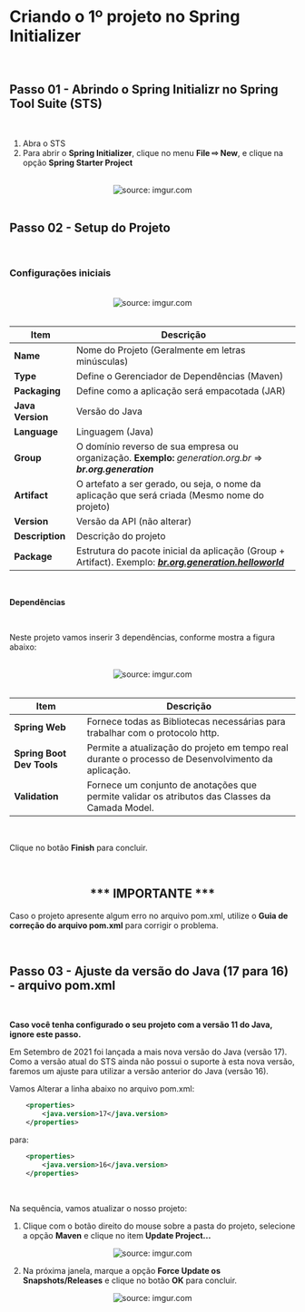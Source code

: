 <h1>Criando o 1º projeto no Spring Initializer</h1>

<br />

<h2>Passo 01 - Abrindo o Spring Initializr no Spring Tool Suite (STS)</h2>

<br />

1) Abra o STS
2) Para abrir o **Spring Initializer**, clique no menu **File ⇨ New**, e clique na opção **Spring Starter Project**

<br />

<div align="center"><img src="https://i.imgur.com/1eNgXjO.png" title="source: imgur.com" /></div>

<br /> 

<h2>Passo 02 - Setup do Projeto</h2>

<br />

<h3>Configurações iniciais</h3>

<br />

<div align="center"><img src="https://i.imgur.com/v4CPbuf.png" title="source: imgur.com" /></div>

<br />

| Item             | Descrição                                                    |
| ---------------- | ------------------------------------------------------------ |
| **Name**         | Nome do Projeto (Geralmente em letras minúsculas)            |
| **Type**         | Define o Gerenciador de Dependências (Maven)                 |
| **Packaging**    | Define como a aplicação será empacotada (JAR)                |
| **Java Version** | Versão do Java                                               |
| **Language**     | Linguagem (Java)                                             |
| **Group**        | O domínio reverso de sua empresa ou organização. **Exemplo:** *generation.org.br* => ***br.org.generation*** |
| **Artifact**     | O artefato a ser gerado, ou seja, o nome da aplicação que será criada (Mesmo nome do projeto) |
| **Version**      | Versão da API (não alterar)                                  |
| **Description**  | Descrição do projeto                                         |
| **Package**      | Estrutura do pacote inicial da aplicação (Group + Artifact). Exemplo: ***<u>br.org.generation.helloworld</u>*** |

<br />

**Dependências**

<br />

Neste projeto vamos inserir 3 dependências, conforme mostra a figura abaixo:

<br />

<div align="center"><img src="https://i.imgur.com/jeY8cYu.png" title="source: imgur.com" /></div>

<br />

| Item                      | Descrição                                                    |
| ------------------------- | ------------------------------------------------------------ |
| **Spring Web**            | Fornece todas as Bibliotecas necessárias para trabalhar com o protocolo http. |
| **Spring Boot Dev Tools** | Permite a atualização do projeto em tempo real durante o processo de Desenvolvimento da aplicação. |
| **Validation**            | Fornece um conjunto de anotações que permite validar os atributos das Classes da Camada Model. |


<br />

Clique no botão **Finish** para concluir.

<br />

<div align="center"> <h2>*** IMPORTANTE ***</h2></div>

Caso o projeto apresente algum erro no arquivo pom.xml, utilize o <b>Guia de correção do arquivo pom.xml</b> para corrigir o problema.

<br />

<h2>Passo 03 - Ajuste da versão do Java (17 para 16) - arquivo pom.xml</h2>

<br />

**Caso você tenha configurado o seu projeto com a versão 11 do Java, ignore este passo.**

Em Setembro de 2021 foi lançada a mais nova versão do Java (versão 17). Como a versão atual do STS ainda não possui o suporte à esta nova versão, faremos um ajuste para utilizar a versão anterior do Java (versão 16).

Vamos Alterar a linha abaixo no arquivo pom.xml:

```xml
	<properties>
		<java.version>17</java.version>
	</properties>
```

para:

```xml
	<properties>
		<java.version>16</java.version>
	</properties>
```

<br />

Na sequência, vamos atualizar o nosso projeto:

1) Clique com o botão direito do mouse sobre a pasta do projeto, selecione a opção <b>Maven</b> e clique no item <b>Update Project...</b>

<div align="center"><img src="https://i.imgur.com/ZLAyNgI.png" title="source: imgur.com" /></div>



2) Na próxima janela, marque a opção **Force Update os Snapshots/Releases** e clique no botão **OK** para concluir.



<div align="center"><img src="https://i.imgur.com/vg09z95.png" title="source: imgur.com" /></div>

